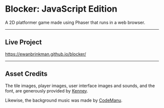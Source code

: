 # Blocker: JavaScript Edition

A 2D platformer game made using Phaser that runs in a web browser.

---

## Live Project

https://ewanbrinkman.github.io/blocker/

---

## Asset Credits

The tile images, player images, user interface images and sounds, and the font, are generously provided by [Kenney](https://www.kenney.nl/).

Likewise, the background music was made by [CodeManu](https://opengameart.org/content/platformer-game-music-pack).
